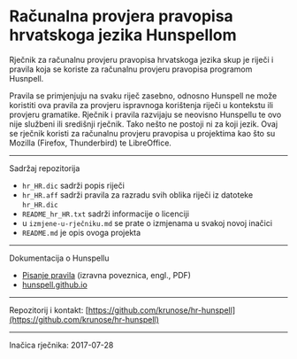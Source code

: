 # Računalna provjera pravopisa hrvatskoga jezika Hunspellom


Rječnik za računalnu provjeru pravopisa hrvatskoga jezika skup je riječi i pravila koja se koriste za računalnu provjeru pravopisa programom Husnpell.

Pravila se primjenjuju na svaku riječ zasebno, odnosno Hunspell ne može koristiti ova pravila za provjeru ispravnoga korištenja riječi u kontekstu ili provjeru gramatike. Rječnik i pravila razvijaju se neovisno Hunspellu te ovo nije službeni ili središnji rječnik. Tako nešto ne postoji ni za koji jezik. Ovaj se rječnik koristi za računalnu provjeru pravopisa u projektima kao što su Mozilla (Firefox, Thunderbird) te LibreOffice.

---

Sadržaj repozitorija

- `hr_HR.dic` sadrži popis riječi
- `hr_HR.aff` sadrži pravila za razradu svih oblika riječi iz datoteke `hr_HR.dic`
- `README_hr_HR.txt` sadrži informacije o licenciji
- u `izmjene-u-rječniku.md` se prate o izmjenama u svakoj novoj inačici
- `README.md` je opis ovoga projekta

---

Dokumentacija o Hunspellu

- [Pisanje pravila](https://sourceforge.net/projects/hunspell/files/Hunspell/Documentation/hunspell4.pdf/download) (izravna poveznica, engl., PDF)
- [hunspell.github.io](http://hunspell.github.io/)


---

Repozitorij i kontakt: [https://github.com/krunose/hr-hunspell](https://github.com/krunose/hr-hunspell)

---

Inačica rječnika: 2017-07-28
